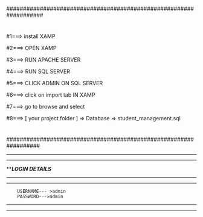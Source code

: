 
###################################################################

#####

#

#1===> install XAMP

#2===> OPEN XAMP

#3===> RUN APACHE SERVER 

#4===> RUN SQL SERVER

#5===> CLICK ADMIN ON SQL SERVER

#6===> click on import tab IN XAMP

#7===> go to browse and select 

#8===> [ your project folder ] => Database => student_management.sql

#

#####

##################################################################

********************************************************************************
********************************************************************************
*********************************LOGIN DETAILS*******************************
********************************************************************************
********************************************************************************

		USERNAME--- >admin		
		PASSWORD--->admin

********************************************************************************
********************************************************************************
